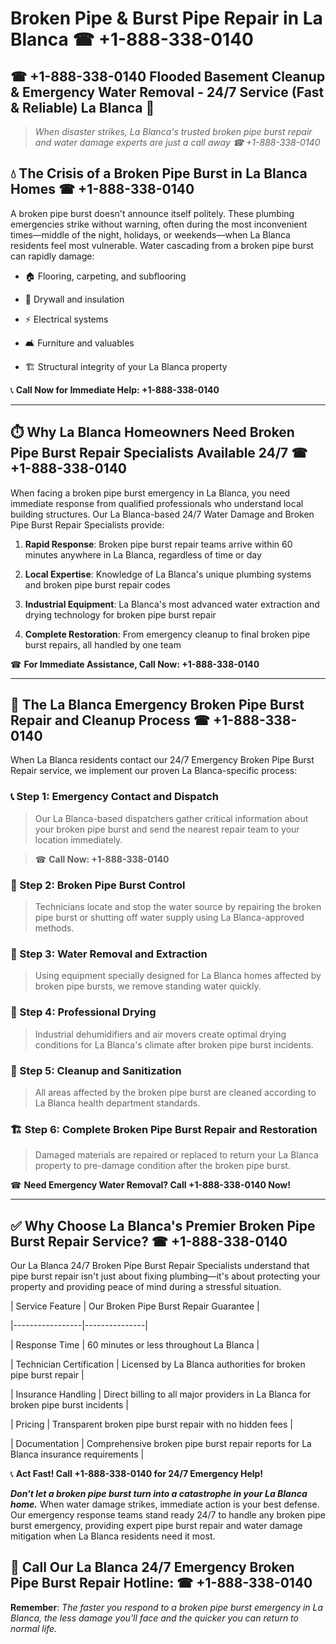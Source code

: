 # Broken Pipe & Burst Pipe Repair in La Blanca ☎ +1-888-338-0140  
## ☎ +1-888-338-0140 Flooded Basement Cleanup & Emergency Water Removal - 24/7 Service (Fast & Reliable) La Blanca 🚨  

> *When disaster strikes, La Blanca's trusted broken pipe burst repair and water damage experts are just a call away ☎ +1-888-338-0140*  

## 💧 The Crisis of a Broken Pipe Burst in La Blanca Homes ☎ +1-888-338-0140  

A broken pipe burst doesn't announce itself politely. These plumbing emergencies strike without warning, often during the most inconvenient times—middle of the night, holidays, or weekends—when La Blanca residents feel most vulnerable. Water cascading from a broken pipe burst can rapidly damage:  

* 🏠 Flooring, carpeting, and subflooring  
* 🧱 Drywall and insulation  
* ⚡ Electrical systems  
* 🛋️ Furniture and valuables  
* 🏗️ Structural integrity of your La Blanca property  

📞 **Call Now for Immediate Help: +1-888-338-0140**  

---  

## ⏱️ Why La Blanca Homeowners Need Broken Pipe Burst Repair Specialists Available 24/7 ☎ +1-888-338-0140  

When facing a broken pipe burst emergency in La Blanca, you need immediate response from qualified professionals who understand local building structures. Our La Blanca-based 24/7 Water Damage and Broken Pipe Burst Repair Specialists provide:  

1. **Rapid Response**: Broken pipe burst repair teams arrive within 60 minutes anywhere in La Blanca, regardless of time or day  
2. **Local Expertise**: Knowledge of La Blanca's unique plumbing systems and broken pipe burst repair codes  
3. **Industrial Equipment**: La Blanca's most advanced water extraction and drying technology for broken pipe burst repair  
4. **Complete Restoration**: From emergency cleanup to final broken pipe burst repairs, all handled by one team  

☎ **For Immediate Assistance, Call Now: +1-888-338-0140**  

---  

## 🔧 The La Blanca Emergency Broken Pipe Burst Repair and Cleanup Process ☎ +1-888-338-0140  

When La Blanca residents contact our 24/7 Emergency Broken Pipe Burst Repair service, we implement our proven La Blanca-specific process:  

### 📞 Step 1: Emergency Contact and Dispatch  
> Our La Blanca-based dispatchers gather critical information about your broken pipe burst and send the nearest repair team to your location immediately.  
> ☎ **Call Now: +1-888-338-0140**  

### 🚿 Step 2: Broken Pipe Burst Control  
> Technicians locate and stop the water source by repairing the broken pipe burst or shutting off water supply using La Blanca-approved methods.  

### 🌊 Step 3: Water Removal and Extraction  
> Using equipment specially designed for La Blanca homes affected by broken pipe bursts, we remove standing water quickly.  

### 💨 Step 4: Professional Drying  
> Industrial dehumidifiers and air movers create optimal drying conditions for La Blanca's climate after broken pipe burst incidents.  

### 🧼 Step 5: Cleanup and Sanitization  
> All areas affected by the broken pipe burst are cleaned according to La Blanca health department standards.  

### 🏗️ Step 6: Complete Broken Pipe Burst Repair and Restoration  
> Damaged materials are repaired or replaced to return your La Blanca property to pre-damage condition after the broken pipe burst.  

☎ **Need Emergency Water Removal? Call +1-888-338-0140 Now!**  

---  

## ✅ Why Choose La Blanca's Premier Broken Pipe Burst Repair Service? ☎ +1-888-338-0140  

Our La Blanca 24/7 Broken Pipe Burst Repair Specialists understand that pipe burst repair isn't just about fixing plumbing—it's about protecting your property and providing peace of mind during a stressful situation.  

| Service Feature | Our Broken Pipe Burst Repair Guarantee |  
|-----------------|---------------|  
| Response Time | 60 minutes or less throughout La Blanca |  
| Technician Certification | Licensed by La Blanca authorities for broken pipe burst repair |  
| Insurance Handling | Direct billing to all major providers in La Blanca for broken pipe burst incidents |  
| Pricing | Transparent broken pipe burst repair with no hidden fees |  
| Documentation | Comprehensive broken pipe burst repair reports for La Blanca insurance requirements |  

📞 **Act Fast! Call +1-888-338-0140 for 24/7 Emergency Help!**  

***Don't let a broken pipe burst turn into a catastrophe in your La Blanca home.*** When water damage strikes, immediate action is your best defense. Our emergency response teams stand ready 24/7 to handle any broken pipe burst emergency, providing expert pipe burst repair and water damage mitigation when La Blanca residents need it most.  

## 📱 Call Our La Blanca 24/7 Emergency Broken Pipe Burst Repair Hotline: ☎ +1-888-338-0140  

**Remember**: *The faster you respond to a broken pipe burst emergency in La Blanca, the less damage you'll face and the quicker you can return to normal life.*
